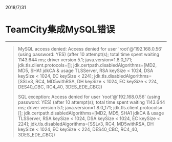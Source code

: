 2018/7/31

# TeamCity集成MySQL错误

---

> MySQL access denied: Access denied for user 'root'@'192.168.0.56' \(using password: YES\) \(after 10 attempt\(s\); total time spent waiting 1143.644 ms; driver version 5.1; java.version=1.8.0\_171; jdk.tls.client.protocols=\[\]; jdk.certpath.disabledAlgorithms=\[MD2, MD5, SHA1 jdkCA & usage TLSServer, RSA keySize &lt; 1024, DSA keySize &lt; 1024, EC keySize &lt; 224\]; jdk.tls.disabledAlgorithms=\[SSLv3, RC4, MD5withRSA, DH keySize &lt; 1024, EC keySize &lt; 224, DES40\_CBC, RC4\_40, 3DES\_EDE\_CBC\]\)
>
> SQL exception: Access denied for user 'root'@'192.168.0.56' \(using password: YES\) \(after 10 attempt\(s\); total time spent waiting 1143.644 ms; driver version 5.1; java.version=1.8.0\_171; jdk.tls.client.protocols=\[\]; jdk.certpath.disabledAlgorithms=\[MD2, MD5, SHA1 jdkCA & usage TLSServer, RSA keySize &lt; 1024, DSA keySize &lt; 1024, EC keySize &lt; 224\]; jdk.tls.disabledAlgorithms=\[SSLv3, RC4, MD5withRSA, DH keySize &lt; 1024, EC keySize &lt; 224, DES40\_CBC, RC4\_40, 3DES\_EDE\_CBC\]\)








